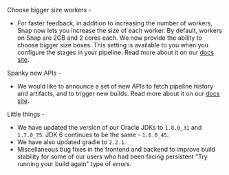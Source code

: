 Choose bigger size workers -

* For faster feedback, in addition to increasing the number of workers, Snap now lets you increase the size of each worker. By default, workers on Snap are 2GB and 2 cores each. We now provide the ability to choose bigger size boxes. This setting is available to you when you configure the stages in your pipeline. Read more about it on our [docs site](https://docs.snap-ci.com/workers/configuring-workers/).

Spanky new APIs -

* We would like to announce a set of new APIs to fetch pipeline history and artifacts, and to trigger new builds. Read more about it on our [docs site](https://docs.snap-ci.com/api/).

Little things -

* We have updated the version of our Oracle JDKs to `1.8.0_31` and `1.7.0_75`. JDK 6 continues to be the same - `1.6.0_45`.
* We have also updated gradle to `2.2.1`.
* Miscellaneous bug fixes in the frontend and backend to improve build stability for some of our users who had been facing persistent "Try running your build again" type of errors.

